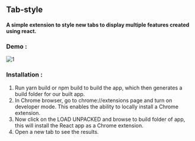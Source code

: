 ## Tab-style

#### A simple extension to style new tabs to display multiple features created using react.

### Demo :

![1](/Demo/img1.jpg)

### Installation :

1. Run yarn build or npm build to build the app, which then generates a build folder for our built app.
2. In Chrome browser, go to chrome://extensions page and turn on developer mode. This enables the ability to locally install a Chrome extension.
3. Now click on the LOAD UNPACKED and browse to build folder of app, this will install the React app as a Chrome extension.
4. Open a new tab to see the results.
